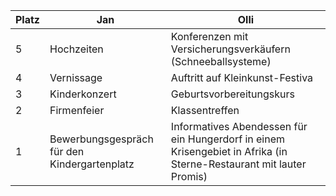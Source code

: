 Platz | Jan | Olli
------ | ------|----------
5      |Hochzeiten|Konferenzen mit Versicherungsverkäufern (Schneeballsysteme)
4      |Vernissage| Auftritt auf Kleinkunst-Festiva
3      |Kinderkonzert| Geburtsvorbereitungskurs
2      |Firmenfeier| Klassentreffen
1      |Bewerbungsgespräch für den Kindergartenplatz|Informatives Abendessen für ein Hungerdorf in einem Krisengebiet in Afrika (in Sterne-Restaurant mit lauter Promis)
